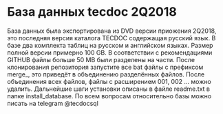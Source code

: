 # База данных tecdoc 2Q2018
База данных была экспортирована из DVD версии приожения 2Q2018, это последняя версия каталога TECDOC содержащая русский язык.
В базе два комплекта таблиц на русском и английском языках. Размер полной версии примерно 100 GB.
В соответствии с рекомендациями GITHUB файлы больше 50 MB были разделены на части.
После клонирования репозитория запустите все bat файлы с префиксом merge_, это приведёт в объединению разделённых файлов.
После объединения всех файлов, файлы с расширением 001, 002 ... можно удалить.
Дальнейшие шаги установки описаны в файле readme.txt в папке install_database.
По всем вопросам относительно базы можно писать на telegram @tecdocsql